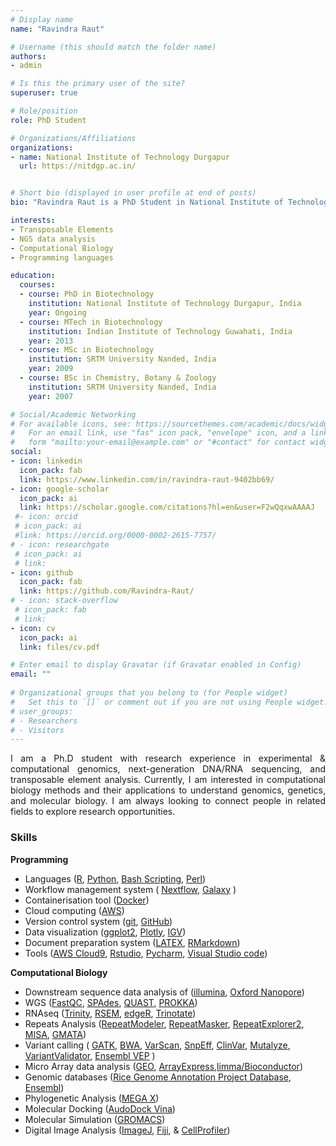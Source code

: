 ```yaml
---
# Display name
name: "Ravindra Raut"

# Username (this should match the folder name)
authors:
- admin

# Is this the primary user of the site?
superuser: true

# Role/position
role: PhD Student

# Organizations/Affiliations
organizations:
- name: National Institute of Technology Durgapur
  url: https://nitdgp.ac.in/


# Short bio (displayed in user profile at end of posts)
bio: "Ravindra Raut is a PhD Student in National Institute of Technology Durgapur"

interests:
- Transposable Elements
- NGS data analysis
- Computational Biology
- Programming languages 

education:
  courses:
  - course: PhD in Biotechnology
    institution: National Institute of Technology Durgapur, India
    year: Ongoing
  - course: MTech in Biotechnology
    institution: Indian Institute of Technology Guwahati, India
    year: 2013
  - course: MSc in Biotechnology
    institution: SRTM University Nanded, India
    year: 2009
  - course: BSc in Chemistry, Botany & Zoology
    institution: SRTM University Nanded, India
    year: 2007  

# Social/Academic Networking
# For available icons, see: https://sourcethemes.com/academic/docs/widgets/#icons
#   For an email link, use "fas" icon pack, "envelope" icon, and a link in the
#   form "mailto:your-email@example.com" or "#contact" for contact widget.
social:
- icon: linkedin
  icon_pack: fab
  link: https://www.linkedin.com/in/ravindra-raut-9402bb69/
- icon: google-scholar
  icon_pack: ai
  link: https://scholar.google.com/citations?hl=en&user=F2wQqxwAAAAJ
 #- icon: orcid
 # icon_pack: ai
 #link: https://orcid.org/0000-0002-2615-7757/
# - icon: researchgate
 # icon_pack: ai
 # link: 
- icon: github
  icon_pack: fab
  link: https://github.com/Ravindra-Raut/
# - icon: stack-overflow
 # icon_pack: fab
 # link: 
- icon: cv
  icon_pack: ai
  link: files/cv.pdf

# Enter email to display Gravatar (if Gravatar enabled in Config)
email: ""
  
# Organizational groups that you belong to (for People widget)
#   Set this to `[]` or comment out if you are not using People widget.  
# user_groups:
# - Researchers
# - Visitors
---
```



<p style='text-align: justify;'>I am a Ph.D student with research experience in experimental & computational genomics, next-generation DNA/RNA sequencing, and transposable element analysis. Currently, I am interested in computational biology methods and their applications to understand genomics, genetics, and molecular biology. I am always looking to connect people in related fields to explore research opportunities.</p>

### Skills ###
**Programming** <br/>
- Languages ([R](https://www.r-project.org/), [Python](https://www.python.org/), [Bash Scripting](https://www.gnu.org/software/bash/), [Perl](https://www.perl.org/)) <br/>
- Workflow management system ( [Nextflow](https://www.nextflow.io/), [Galaxy](https://usegalaxy.org/) ) <br/>
- Containerisation tool ([Docker](https://www.docker.com/)) <br/>
- Cloud computing ([AWS](https://aws.amazon.com/)) <br/>
- Version control system  ([git](https://git-scm.com/), [GitHub](https://github.com/)) <br/>
- Data visualization ([ggplot2](https://ggplot2.tidyverse.org/), [Plotly](https://plotly.com/), [IGV](http://software.broadinstitute.org/software/igv/))<br/>
- Document preparation system ([LATEX](https://www.latex-project.org/), [RMarkdown](https://rmarkdown.rstudio.com/index.html)) <br/>
- Tools ([AWS Cloud9](https://aws.amazon.com/cloud9/), [Rstudio](https://www.rstudio.com/), [Pycharm](https://www.jetbrains.com/pycharm/), [Visual Studio code](https://code.visualstudio.com/)) <br/>

**Computational Biology** <br/>
- Downstream sequence data analysis of ([illumina](https://sapac.illumina.com/), [Oxford Nanopore](https://nanoporetech.com/)) <br/>
- WGS ([FastQC](https://www.bioinformatics.babraham.ac.uk/projects/fastqc/), [SPAdes](https://cab.spbu.ru/software/spades/), [QUAST](http://quast.sourceforge.net/), [PROKKA](https://github.com/tseemann/prokka)) <br/>
- RNAseq ([Trinity](https://github.com/trinityrnaseq/trinityrnaseq/wiki), [RSEM](https://github.com/deweylab/RSEM), [edgeR](http://www.bioconductor.org/packages/release/bioc/html/edgeR.html), [Trinotate](https://github.com/Trinotate/Trinotate.github.io/wiki/Software-installation-and-data-required)) <br/>
- Repeats Analysis ([RepeatModeler](http://www.repeatmasker.org/RepeatModeler/), [RepeatMasker](http://www.repeatmasker.org/), [RepeatExplorer2](http://repeatexplorer.org/), [MISA](https://webblast.ipk-gatersleben.de/misa/), [GMATA](https://sourceforge.net/projects/gmata/files/?source=navbar)) <br/>
- Variant calling ( [GATK](https://gatk.broadinstitute.org/hc/en-us), [BWA](https://sourceforge.net/projects/bio-bwa/files/), [VarScan](http://varscan.sourceforge.net/), [SnpEff](https://pcingola.github.io/SnpEff/), [ClinVar](https://www.ncbi.nlm.nih.gov/clinvar/), [Mutalyze](https://mutalyzer.nl/), [VariantValidator](https://variantvalidator.org/), [Ensembl VEP](https://asia.ensembl.org/info/docs/tools/vep/index.html) ) <br/>
- Micro Array data analysis ([GEO](https://www.ncbi.nlm.nih.gov/geo/), [ArrayExpress](https://www.ebi.ac.uk/arrayexpress/),[limma/Bioconductor](https://bioconductor.org/packages/release/bioc/html/limma.html)) <br/>
- Genomic databases ([Rice Genome Annotation Project Database](http://rice.plantbiology.msu.edu/), [Ensembl](http://plants.ensembl.org/index.html)) <br/>
- Phylogenetic Analysis ([MEGA X](https://www.megasoftware.net/)) <br/>
- Molecular Docking ([AudoDock Vina](http://vina.scripps.edu/)) <br/>
- Molecular Simulation ([GROMACS](https://www.gromacs.org/)) <br/>
- Digital Image Analysis ([ImageJ](https://imagej.net/ImageJ), [Fiji](https://imagej.net/Fiji), & [CellProfiler](https://cellprofiler.org/))


